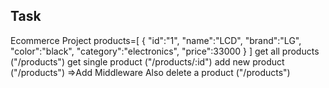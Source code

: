 ## Task
Ecommerce Project
products=[
    {
        "id":"1",
        "name":"LCD",
        "brand":"LG",
        "color":"black",
        "category":"electronics",
        "price":33000
    }
]
get all products ("/products") 
get single product ("/products/:id")
add new product ("/products") =>Add Middleware Also
delete a product ("/products")